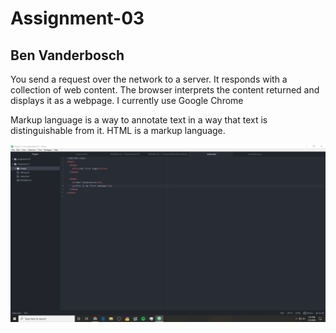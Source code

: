 # Assignment-03
## Ben Vanderbosch

You send a request over the network to a server. It responds with a collection of web content. The browser interprets the content returned and displays it as a webpage. I currently use Google Chrome

Markup language is a way to annotate text in a way that text is distinguishable from it. HTML is a markup language.

![My Screenshot](./images/screenshot.png)
